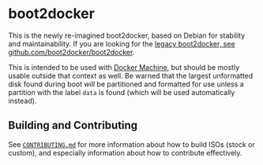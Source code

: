 # boot2docker

This is the newly re-imagined boot2docker, based on Debian for stability and maintainability.  If you are looking for the [legacy boot2docker, see github.com/boot2docker/boot2docker](https://github.com/boot2docker/boot2docker).

This is intended to be used with [Docker Machine](https://docs.docker.com/machine/), but should be mostly usable outside that context as well.  Be warned that the largest unformatted disk found during boot _will_ be partitioned and formatted for use unless a partition with the label `data` is found (which will be used automatically instead).

## Building and Contributing

See [`CONTRIBUTING.md`](CONTRIBUTING.md) for more information about how to build ISOs (stock or custom), and especially information about how to contribute effectively.
